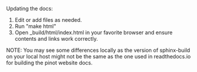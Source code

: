 <!--

    Licensed to the Apache Software Foundation (ASF) under one
    or more contributor license agreements.  See the NOTICE file
    distributed with this work for additional information
    regarding copyright ownership.  The ASF licenses this file
    to you under the Apache License, Version 2.0 (the
    "License"); you may not use this file except in compliance
    with the License.  You may obtain a copy of the License at

      http://www.apache.org/licenses/LICENSE-2.0

    Unless required by applicable law or agreed to in writing,
    software distributed under the License is distributed on an
    "AS IS" BASIS, WITHOUT WARRANTIES OR CONDITIONS OF ANY
    KIND, either express or implied.  See the License for the
    specific language governing permissions and limitations
    under the License.

-->

Updating the docs:
1. Edit or add files as needed.
2. Run "make html"
3. Open _build/html/index.html in your favorite browser and ensure contents and links work correctly.

NOTE:
You may see some differences locally as the version of sphinx-build on your local host might not be the same as the one used in readthedocs.io for building the pinot website docs.
